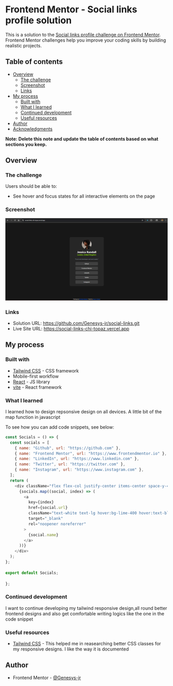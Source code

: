 # Frontend Mentor - Social links profile solution

This is a solution to the [Social links profile challenge on Frontend Mentor](https://www.frontendmentor.io/challenges/social-links-profile-UG32l9m6dQ). Frontend Mentor challenges help you improve your coding skills by building realistic projects.

## Table of contents

- [Overview](#overview)
  - [The challenge](#the-challenge)
  - [Screenshot](#screenshot)
  - [Links](#links)
- [My process](#my-process)
  - [Built with](#built-with)
  - [What I learned](#what-i-learned)
  - [Continued development](#continued-development)
  - [Useful resources](#useful-resources)
- [Author](#author)
- [Acknowledgments](#acknowledgments)

**Note: Delete this note and update the table of contents based on what sections you keep.**

## Overview

### The challenge

Users should be able to:

- See hover and focus states for all interactive elements on the page

### Screenshot

![](./src/assets/images/Screenshot.png)

### Links

- Solution URL: https://github.com/Genesys-jr/social-links.git
- Live Site URL: https://social-links-chi-topaz.vercel.app

## My process

### Built with

- [Tailwind CSS](https://tailwindcss.com/) - CSS framework
- Mobile-first workflow
- [React](https://reactjs.org/) - JS library
- [vite](https://vite.dev/) - React framework

### What I learned

I learned how to design repsonsive design on all devices. A little bit of the map function in javascript

To see how you can add code snippets, see below:

```js
const Socials = () => {
  const socials = [
    { name: "Github", url: "https://github.com" },
    { name: "Frontend Mentor", url: "https://www.frontendmentor.io" },
    { name: "LinkedIn", url: "https://www.linkedin.com" },
    { name: "Twitter", url: "https://twitter.com" },
    { name: "Instagram", url: "https://www.instagram.com" },
  ];
  return (
    <div className="flex flex-col justify-center items-center space-y-4 mt-6">
      {socials.map((social, index) => (
        <a
          key={index}
          href={social.url}
          className="text-white text-lg hover:bg-lime-400 hover:text-black transition-colors flex justify-center bg-neutral-700 rounded-lg py-2 w-full max-w-xs px-20 "
          target="_blank"
          rel="noopener noreferrer"
        >
          {social.name}
        </a>
      ))}
    </div>
  );
};

export default Socials;

};
```

### Continued development

I want to continue developing my tailwind responsive design,all round better frontend designs and also get comfortable writing logics like the one in the code snippet

### Useful resources

- [Tailwind CSS](https://tailwindcss.com/) - This helped me in reasearching better CSS classes for my responsive designs. I like the way it is documented

## Author

- Frontend Mentor - [@Genesys-jr](https://www.frontendmentor.io/profile/Genesys-jr)
